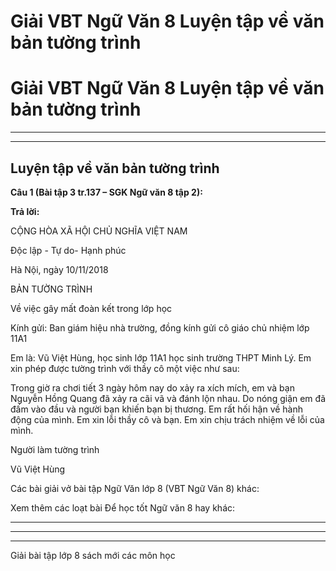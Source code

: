 # Giải VBT Ngữ Văn 8 Luyện tập về văn bản tường trình

# Giải VBT Ngữ Văn 8 Luyện tập về văn bản tường trình

* * *

* * *

## Luyện tập về văn bản tường trình

**Câu 1 (Bài tập 3 tr.137 – SGK Ngữ văn 8 tập 2):**

**Trả lời:**

CỘNG HÒA XÃ HỘI CHỦ NGHĨA VIỆT NAM 

Độc lập - Tự do- Hạnh phúc 

Hà Nội, ngày 10/11/2018 

BẢN TƯỜNG TRÌNH 

Về việc gây mất đoàn kết trong lớp học 

Kính gửi: Ban giám hiệu nhà trường, đồng kính gửi cô giáo chủ nhiệm lớp 11A1 

Em là: Vũ Việt Hùng, học sinh lớp 11A1 học sinh trường THPT Minh Lý. Em xin phép được tường trình với thầy cô một việc như sau: 

Trong giờ ra chơi tiết 3 ngày hôm nay do xảy ra xích mích, em và bạn Nguyễn Hồng Quang đã xảy ra cãi vã và đánh lộn nhau. Do nóng giận em đã đấm vào đầu và người bạn khiến bạn bị thương. Em rất hối hận về hành động của mình. Em xin lỗi thầy cô và bạn. Em xin chịu trách nhiệm về lỗi của mình. 

Người làm tường trình 

Vũ Việt Hùng 

Các bài giải vở bài tập Ngữ Văn lớp 8 (VBT Ngữ Văn 8) khác:

Xem thêm các loạt bài Để học tốt Ngữ văn 8 hay khác:

* * *

* * *

* * *

Giải bài tập lớp 8 sách mới các môn học
